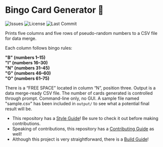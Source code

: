 # Bingo Card Generator 🔮

![Issues](https://img.shields.io/github/issues/josola/bingo_card_maker?style=for-the-badge)
![License](https://img.shields.io/github/license/josola/bingo_card_maker?style=for-the-badge)
![Last Commit](https://img.shields.io/github/last-commit/josola/bingo_card_maker?style=for-the-badge)

Prints five columns and five rows of pseudo-random numbers to a CSV file for data merge.

Each column follows bingo rules:

**"B" (numbers 1–15)<br>**
**"I" (numbers 16–30)<br>**
**"N" (numbers 31–45)<br>**
**"G" (numbers 46–60)<br>**
**"O" (numbers 61–75)**

There is a “FREE SPACE” located in column “N”, position three. Output is a data merge-ready CSV file. The number of cards generated is controlled through prompt. Command-line only, no GUI. A sample file named "sample.csv" has been included in ``output/`` to see what a potential final result will be.

- This repository has a [Style Guide](https://github.com/josola/bingo_card/blob/main/docs/STYLE_GUIDE.md)! Be sure to check it out before making contributions.
- Speaking of contributions, this repository has a [Contributing Guide](https://github.com/josola/bingo_card/blob/main/docs/CONTRIBUTING.md) as well!
- Although this project is very straightforward, there is a [Build Guide](https://github.com/josola/bingo_card/blob/main/docs/BUILD_GUIDE.md)!
